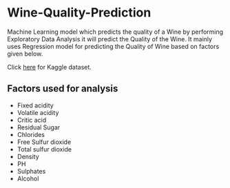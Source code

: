 # Wine-Quality-Prediction

Machine Learning model which predicts the quality of a Wine by performing Exploratory Data Analysis it will predict the Quality of the Wine. It mainly uses Regression model for predicting the Quality of Wine based on factors given below.

Click [here](https://www.kaggle.com/yasserh/wine-quality-dataset) for Kaggle dataset.
## Factors used for analysis

* Fixed acidity
* Volatile acidity
* Critic acid
* Residual Sugar
* Chlorides
* Free Sulfur dioxide
* Total sulfur dioxide
* Density
* PH
* Sulphates
* Alcohol
